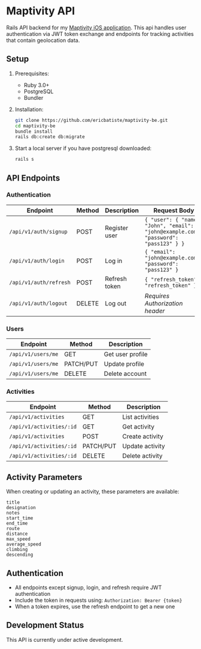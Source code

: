 # Maptivity API

Rails API backend for my [Maptivity iOS application](https://github.com/ericbatiste/maptivity). This api handles user authentication via JWT token exchange and endpoints for tracking activities that contain geolocation data.

## Setup

1. Prerequisites:
   - Ruby 3.0+
   - PostgreSQL
   - Bundler

2. Installation:
   ```bash
   git clone https://github.com/ericbatiste/maptivity-be.git
   cd maptivity-be
   bundle install
   rails db:create db:migrate
   ```

3. Start a local server if you have postgresql downloaded:
   ```bash
   rails s
   ```

## API Endpoints

### Authentication

| Endpoint | Method | Description | Request Body |
|----------|--------|-------------|--------------|
| `/api/v1/auth/signup` | POST | Register user | `{ "user": { "name": "John", "email": "john@example.com", "password": "pass123" } }` |
| `/api/v1/auth/login` | POST | Log in | `{ "email": "john@example.com", "password": "pass123" }` |
| `/api/v1/auth/refresh` | POST | Refresh token | `{ "refresh_token": "refresh_token" }` |
| `/api/v1/auth/logout` | DELETE | Log out | _Requires Authorization header_ |

### Users

| Endpoint | Method | Description |
|----------|--------|-------------|
| `/api/v1/users/me` | GET | Get user profile |
| `/api/v1/users/me` | PATCH/PUT | Update profile |
| `/api/v1/users/me` | DELETE | Delete account |

### Activities

| Endpoint | Method | Description |
|----------|--------|-------------|
| `/api/v1/activities` | GET | List activities |
| `/api/v1/activities/:id` | GET | Get activity |
| `/api/v1/activities` | POST | Create activity |
| `/api/v1/activities/:id` | PATCH/PUT | Update activity |
| `/api/v1/activities/:id` | DELETE | Delete activity |

## Activity Parameters

When creating or updating an activity, these parameters are available:
```
title
designation
notes
start_time
end_time
route
distance
max_speed
average_speed
climbing
descending
```

## Authentication

- All endpoints except signup, login, and refresh require JWT authentication
- Include the token in requests using: `Authorization: Bearer {token}`
- When a token expires, use the refresh endpoint to get a new one

## Development Status

This API is currently under active development.